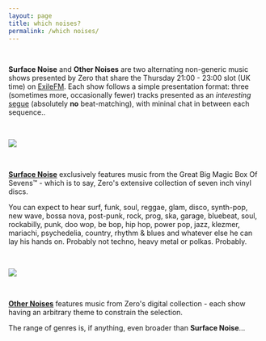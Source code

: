```yaml
---
layout: page
title: which noises?
permalink: /which noises/
---
```


&nbsp;

**Surface Noise** and **Other Noises** are two alternating non-generic music shows presented by Zero that share the Thursday 21:00 - 23:00 slot (UK time) on [ExileFM](http://www.exilefm.com).
Each show follows a simple presentation format: three (sometimes more, occasionally fewer) tracks presented as an *interesting* [segue](https://www.merriam-webster.com/words-at-play/segue-segway-commonly-confused) (absolutely **no** beat-matching), with mininal chat in between each sequence..

&nbsp;

![](http://exilefm.com/upload/podcasts/photos/main/5a39caae5158a6.95243029_mini.jpg?_t=1531465974)

&nbsp;

[**Surface Noise**](http://www.exilefm.com/programs/surface-noise-17) exclusively features music from the Great Big Magic Box Of Sevens™ - which is to say, Zero's extensive collection of seven inch vinyl discs.

You can expect to hear surf, funk, soul, reggae, glam, disco, synth-pop, new wave, bossa nova, post-punk, rock, prog, ska, garage, bluebeat, soul, rockabilly, punk, doo wop, be bop, hip hop, power pop, jazz, klezmer, mariachi, psychedelia, country, rhythm & blues and whatever else he can lay his hands on. Probably not techno, heavy metal or polkas. Probably.

&nbsp;

![](http://exilefm.com/upload/podcasts/photos/main/5a14bfa72dcb25.53537551_mini.jpg?_t=1514155943)

&nbsp;

[**Other Noises**](http://www.exilefm.com/programs/other-noises-18) features music from Zero's digital collection - each show having an arbitrary theme to constrain the selection.

The range of genres is, if anything, even broader than **Surface Noise**...